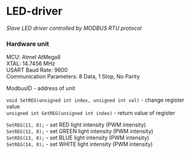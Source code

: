 # LED-driver
*Slave LED driver controlled by MODBUS RTU protocol*

### Hardware unit
MCU: Atmel AtMega8<br />
XTAL: 14.7456 MHz<br />
USART Baud Rate: 9600<br />
Communication Parameters: 8 Data, 1 Stop, No Parity<br />

ModbusID - address of unit

`void SetREG(unsigned int index, unsigned int val)` - change register value<br />
`unsigned int GetREG(unsigned int index)` - return value of register

`SetREG(11, 0);` - set RED light intensity (PWM intensity)<br />
`SetREG(12, 0);` - set GREEN light intensity (PWM intensity)<br />
`SetREG(13, 0);` - set BLUE light intensity (PWM intensity)<br />
`SetREG(14, 0);` - set WHITE light intensity (PWM intensity)

